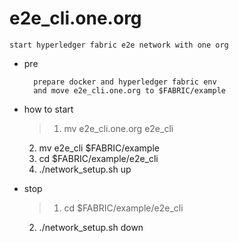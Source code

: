 # e2e_cli.one.org

	start hyperledger fabric e2e network with one org

- pre

		prepare docker and hyperledger fabric env
		and move e2e_cli.one.org to $FABRIC/example

- how to start

	>1. mv e2e_cli.one.org e2e_cli
	2. mv e2e_cli $FABRIC/example
	3. cd $FABRIC/example/e2e_cli
	4. ./network_setup.sh up

- stop

	>1. cd $FABRIC/example/e2e_cli
	2. ./network_setup.sh down




